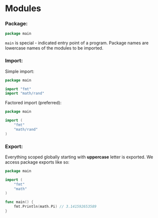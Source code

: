 # Modules

### Package:

```go
package main
```

`main` is special - indicated entry point of a program. Package names are lowercase names of the modules to be imported.

### Import:

Simple import:

```go
package main

import "fmt"
import "math/rand"
```

Factored import (preferred):

```go
package main

import (
	"fmt"
	"math/rand"
)
```

### Export:

Everything scoped globally starting with **uppercase** letter is exported. We access package exports like so:

```go
package main

import (
	"fmt"
	"math"
)

func main() {
	fmt.Println(math.Pi) // 3.141592653589
}
```
